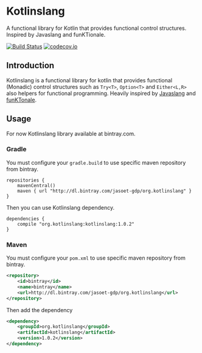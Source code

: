 # Kotlinslang
A functional library for Kotlin that provides  functional control structures. Inspired by Javaslang and funKTionale.   
     
[![Build Status](https://travis-ci.org/kotlinslang/kotlinslang.svg?branch=master)](https://travis-ci.org/kotlinslang/kotlinslang)
[![codecov.io](https://codecov.io/github/kotlinslang/kotlinslang/coverage.svg?branch=master)](https://codecov.io/github/kotlinslang/kotlinslang?branch=master) 

## Introduction
Kotlinslang is a functional library for kotlin that provides functional (Monadic) control structures such as `Try<T>`, `Option<T>` and `Either<L,R>` also helpers for functional programming.
Heavily inspired by [Javaslang](http://www.javaslang.io/) and [funKTonale](https://github.com/MarioAriasC/funKTionale).

## Usage
For now Kotlinslang library available at bintray.com.
  
### Gradle
You must configure your `gradle.build` to use specific maven repository from bintray.      
```    
repositories {
    mavenCentral()
    maven { url "http://dl.bintray.com/jasoet-gdp/org.kotlinslang" }
}
```   
       
Then you can use Kotlinslang dependency.   
```   
dependencies {
    compile "org.kotlinslang:kotlinslang:1.0.2"
}  
```   

### Maven
You must configure your `pom.xml` to use specific maven repository from bintray.      
```xml
<repository>
    <id>bintray</id>
    <name>bintray</name>
    <url>http://dl.bintray.com/jasoet-gdp/org.kotlinslang</url>
</repository>
```     

Then add the dependency     
```xml
<dependency>
    <groupId>org.kotlinslang</groupId>
    <artifactId>kotlinslang</artifactId>
    <version>1.0.2</version>
</dependency>   
```    

